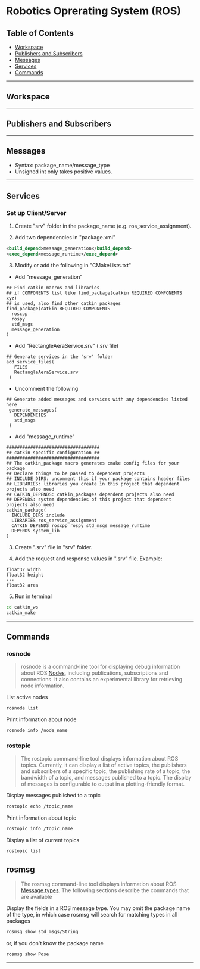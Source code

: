 # Robotics Oprerating System (ROS)

## Table of Contents

- [Workspace](#create-workspace)
- [Publishers and Subscribers](#publishers-and-subscribers)
- [Messages](#messages)
- [Services](#services)
- [Commands](#commands)

---

## Workspace

---

## Publishers and Subscribers

---

## Messages

- Syntax: package_name/message_type
- Unsigned int only takes positive values.

---

## Services

### Set up Client/Server

1. Create "srv" folder in the package_name (e.g. ros_service_assignment).

2. Add two dependencies in "package.xml"

```xml
<build_depend>message_generation</build_depend>
<exec_depend>message_runtime</exec_depend>
```

3. Modify or add the following in "CMakeLists.txt"

- Add "message_generation"

```plain
## Find catkin macros and libraries
## if COMPONENTS list like find_package(catkin REQUIRED COMPONENTS xyz)
## is used, also find other catkin packages
find_package(catkin REQUIRED COMPONENTS
  roscpp
  rospy
  std_msgs
  message_generation
)
```

- Add "RectangleAeraService.srv" (.srv file)

```plain
## Generate services in the 'srv' folder
add_service_files(
   FILES
   RectangleAeraService.srv
 )
```

- Uncomment the following

```plain
## Generate added messages and services with any dependencies listed here
 generate_messages(
   DEPENDENCIES
   std_msgs
 )
```

- Add "message_runtime"

```plain
###################################
## catkin specific configuration ##
###################################
## The catkin_package macro generates cmake config files for your package
## Declare things to be passed to dependent projects
## INCLUDE_DIRS: uncomment this if your package contains header files
## LIBRARIES: libraries you create in this project that dependent projects also need
## CATKIN_DEPENDS: catkin_packages dependent projects also need
## DEPENDS: system dependencies of this project that dependent projects also need
catkin_package(
  INCLUDE_DIRS include
  LIBRARIES ros_service_assignment
  CATKIN_DEPENDS roscpp rospy std_msgs message_runtime
  DEPENDS system_lib
)

``` 

3. Create ".srv" file in "srv" folder.

4. Add the request and response values in ".srv" file. Example:

```plain
float32 width
float32 height
---
float32 area
```

5. Run in terminal 

```sh
cd catkin_ws
catkin_make
```

---

## Commands

### rosnode

>rosnode is a command-line tool for displaying debug information about ROS [Nodes](http://wiki.ros.org/Nodes), including publications, subscriptions and connections. It also contains an experimental library for retrieving node information.

List active nodes

```sh
rosnode list
```

Print information about node

```sh
rosnode info /node_name
```



### rostopic

> The rostopic command-line tool displays information about ROS topics. Currently, it can display a list of active topics, the publishers and subscribers of a specific topic, the publishing rate of a topic, the bandwidth of a topic, and messages published to a topic. The display of messages is configurable to output in a plotting-friendly format.

Display messages published to a topic

```sh
rostopic echo /topic_name
```

Print information about topic

```sh
rostopic info /topic_name
```

Display a list of current topics

```sh
rostopic list
```

## rosmsg

> The rosmsg command-line tool displays information about ROS [Message types](http://wiki.ros.org/msg). The following sections describe the commands that are available

Display the fields in a ROS message type. You may omit the package name of the type, in which case rosmsg will search for matching types in all packages

```sh
rosmsg show std_msgs/String
```

or, if you don't know the package name

```sh
rosmsg show Pose
```

---
